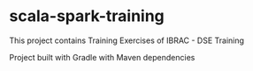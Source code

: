 # scala-spark-training

This project contains Training Exercises of IBRAC - DSE Training

Project built with Gradle with Maven dependencies
